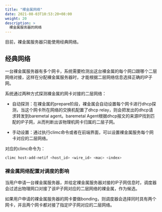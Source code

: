 ```yaml
---
title: "裸金属网络"
date: 2021-08-03T10:53:20+08:00
weight: 20
description: >
  裸金属服务器的网络
---
```


目前，裸金属服务器只能使用经典网络。

## 经典网络

一台裸金属服务器有多个网卡，系统需要检测出这台裸金属的每个网口跟哪个二层网络对接，这样在分配裸金属服务器时，才能根据二层网络信息选择正确的IP子网。

系统通过两种方式探测裸金属的网卡对接的二层网络：

- 自动探测：在裸金属的prepare阶段，裸金属会自动设置每个网卡进行dhcp探测，当这个网卡所在网络的交换机配置了dhcp relay，则会把发出的dhcp请求转发到baremetal agent。baremetal Agent根据dhcp报文的来源IP找到匹配的IP子网，从而判断出该物理机网卡归属的二层子网。

- 手动设置：通过执行climc命令或者在前端界面，可以设置裸金属服务每个网卡对应的二层网络。

对应的climc命令为：

```bash
climc host-add-netif <host_id> <wire_id> <mac> <index>
```

### 裸金属网络配置对调度的影响

当用户申请一台裸金属服务器，并给定裸金属服务器对接的IP子网信息时，调度器会过滤出物理网口对接了该IP子网对应的二层网络的裸金属，作为候选。

如果用户申请的裸金属服务器的网卡要做bonding，则调度器会选择同时具有两个网卡，并且两个网卡都对接了指定IP子网对应的二层网络。
